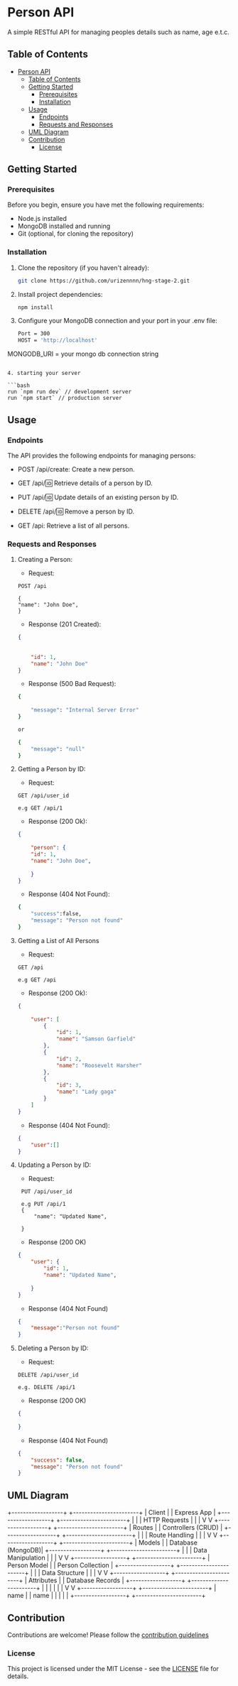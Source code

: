 # Person API

A simple RESTful API for managing peoples details such as name, age e.t.c.

## Table of Contents

- [Person API](#person-api)
  - [Table of Contents](#table-of-contents)
  - [Getting Started](#getting-started)
    - [Prerequisites](#prerequisites)
    - [Installation](#installation)
  - [Usage](#usage)
    - [Endpoints](#endpoints)
    - [Requests and Responses](#requests-and-responses)
  - [UML Diagram](#uml-diagram)
  - [Contribution](#contribution)
    - [License](#license)

## Getting Started

### Prerequisites

Before you begin, ensure you have met the following requirements:

- Node.js installed
- MongoDB installed and running
- Git (optional, for cloning the repository)

### Installation

1. Clone the repository (if you haven't already):

   ```bash
   git clone https://github.com/urizennnn/hng-stage-2.git
   
   ```

2. Install project dependencies:

   ```bash
   npm install

   ```

3. Configure your MongoDB connection and your port in your .env file:

   ```bash
   Port = 300
   HOST = 'http://localhost'
  MONGODB_URI = your mongo db connection string
   
   ```

4. starting your server

   ```bash
   run `npm run dev` // development server
   run `npm start` // production server
   ```

## Usage

### Endpoints

The API provides the following endpoints for managing persons:

- POST /api/create: Create a new person.

- GET /api/:id: Retrieve details of a person by ID.

- PUT /api/:id: Update details of an existing person by ID.

- DELETE /api/:id: Remove a person by ID.

- GET /api: Retrieve a list of all persons.

### Requests and Responses

1. Creating a Person:
   - Request:
  
    ```http
    POST /api
   
    {
    "name": "John Doe",
    }
   ```

   - Response (201 Created):

    ```json
    {
       
       
        "id": 1,
        "name": "John Doe"
    }

    ```

    - Response (500 Bad Request):

    ```bash
    {
      
        "message": "Internal Server Error"
    }

    or

    {
        "message": "null"
    }

    ```

2. Getting a Person by ID:
   - Request:
  
    ```http
    GET /api/user_id

    e.g GET /api/1
    ```

    - Response (200 Ok):

    ```json
    {
       
        "person": {
        "id": 1,
        "name": "John Doe",
       
        }
    }

    ```

    - Response (404 Not Found):

    ```bash
    {
        "success":false,
        "message": "Person not found"
    }

    ```

3. Getting a List of All Persons
   - Request:
  
    ```http
    GET /api

    e.g GET /api
    ```

    - Response (200 Ok):

    ```json
    {
        
        "user": [
            {
                "id": 1,
                "name": "Samson Garfield"
            },
            {
                "id": 2,
                "name": "Roosevelt Harsher"
            },
            {
                "id": 3,
                "name": "Lady gaga"
            }
        ]
    }

    ```

    - Response (404 Not Found):

    ```json
    {
        "user":[]
    }

    ```

4. Updating a Person by ID:
   - Request:
  
   ```http
    PUT /api/user_id

    e.g PUT /api/1
    {
        "name": "Updated Name",
       
    }
    ```

   - Response (200 OK)

    ```json
    {
        "user": {
            "id": 1,
            "name": "Updated Name",
            
        }
    }

    ```

   - Response (404 Not Found)

    ```json
    {
        "message":"Person not found"
    }

    ```

5. Deleting a Person by ID:
   - Request:

    ```http
    DELETE /api/user_id

    e.g. DELETE /api/1
    ```

   - Response (200 OK)

    ```json
    {
       
    }
    ```

   - Response (404 Not Found)

    ```json
    {
        "success": false,
        "message": "Person not found"
    }

    ```




## UML Diagram
  +------------------+              +-----------------------+
    |      Client      |              |      Express App      |
    +------------------+              +-----------------------+
           |                               |
           | HTTP Requests                 |
           |                               |
           V                               V
    +------------------+              +-----------------------+
    |      Routes      |              |   Controllers (CRUD)  |
    +------------------+              +-----------------------+
           |                               |
           | Route Handling                |
           |                               |
           V                               V
    +------------------+              +-----------------------+
    |      Models      |              |      Database (MongoDB)|
    +------------------+              +-----------------------+
           |                               |
           | Data Manipulation             |
           |                               |
           V                               V
    +------------------+              +-----------------------+
    |   Person Model   |              |  Person Collection    |
    +------------------+              +-----------------------+
           |                               |
           | Data Structure                |
           |                               |
           V                               V
    +------------------+              +-----------------------+
    |     Attributes   |              |    Database Records   |
    +------------------+              +-----------------------+
           |                               |
           |                               |
           |                               |
           V                               V
    +------------------+              +-----------------------+
    |      name        |              |        name           |
    |                  |              |                       |
    +------------------+              +-----------------------+
## Contribution

Contributions are welcome! Please follow the [contribution guidelines](#contribution)

### License

This project is licensed under the MIT License - see the [LICENSE](#license) file for details.
